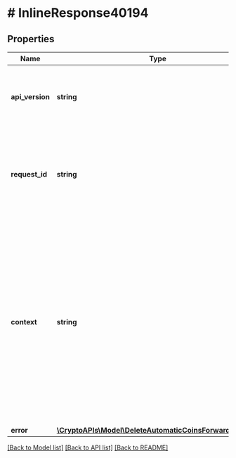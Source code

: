 # # InlineResponse40194

## Properties

Name | Type | Description | Notes
------------ | ------------- | ------------- | -------------
**api_version** | **string** | Specifies the version of the API that incorporates this endpoint. |
**request_id** | **string** | Defines the ID of the request. The &#x60;requestId&#x60; is generated by Crypto APIs and it&#39;s unique for every request. |
**context** | **string** | In batch situations the user can use the context to correlate responses with requests. This property is present regardless of whether the response was successful or returned as an error. &#x60;context&#x60; is specified by the user. | [optional]
**error** | [**\CryptoAPIs\Model\DeleteAutomaticCoinsForwardingE401**](DeleteAutomaticCoinsForwardingE401.md) |  |

[[Back to Model list]](../../README.md#models) [[Back to API list]](../../README.md#endpoints) [[Back to README]](../../README.md)
